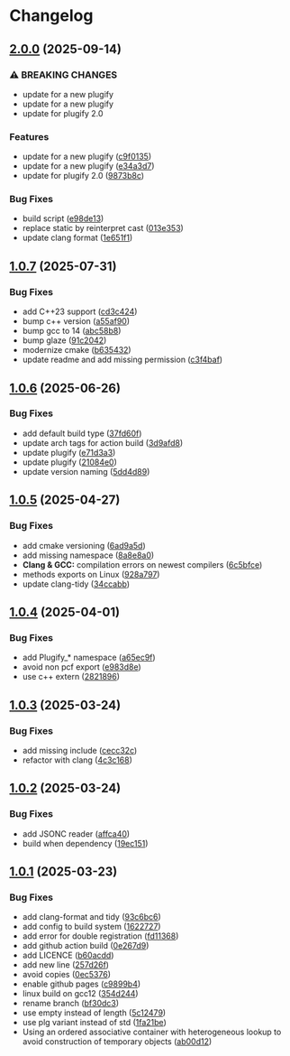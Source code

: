 # Changelog

## [2.0.0](https://github.com/untrustedmodders/plugify-plugin-configs/compare/v1.0.7...v2.0.0) (2025-09-14)


### ⚠ BREAKING CHANGES

* update for a new plugify
* update for a new plugify
* update for plugify 2.0

### Features

* update for a new plugify ([c9f0135](https://github.com/untrustedmodders/plugify-plugin-configs/commit/c9f0135ab12c3f01292cf9982ce47195c781d105))
* update for a new plugify ([e34a3d7](https://github.com/untrustedmodders/plugify-plugin-configs/commit/e34a3d79f8ce990948ea5ed6c3716a68f1ed84e1))
* update for plugify 2.0 ([9873b8c](https://github.com/untrustedmodders/plugify-plugin-configs/commit/9873b8c29c57dcc10a46518dd20e650feb95b3fa))


### Bug Fixes

* build script ([e98de13](https://github.com/untrustedmodders/plugify-plugin-configs/commit/e98de131e0dea100f374db63a508ac92645ba484))
* replace static by reinterpret cast ([013e353](https://github.com/untrustedmodders/plugify-plugin-configs/commit/013e353b9107c0c6961986e7ebe6e66ffdc4fa12))
* update clang format ([1e651f1](https://github.com/untrustedmodders/plugify-plugin-configs/commit/1e651f1eca3409944f0da7d2c814f4ba5aabc543))

## [1.0.7](https://github.com/untrustedmodders/plugify-configs/compare/v1.0.6...v1.0.7) (2025-07-31)


### Bug Fixes

* add C++23 support ([cd3c424](https://github.com/untrustedmodders/plugify-configs/commit/cd3c4242cd597663b60c5b7413c29104fe2b6835))
* bump c++ version ([a55af90](https://github.com/untrustedmodders/plugify-configs/commit/a55af9073ab094dd4d4b2dbd60c10fd29957e546))
* bump gcc to 14 ([abc58b8](https://github.com/untrustedmodders/plugify-configs/commit/abc58b83f26d938d7208640209320141fec5995b))
* bump glaze ([91c2042](https://github.com/untrustedmodders/plugify-configs/commit/91c20422bc8edcc30488bed1a872641a27f6f4d5))
* modernize cmake ([b635432](https://github.com/untrustedmodders/plugify-configs/commit/b635432811a71c77ea4dca4a831bb008508dceb6))
* update readme and add missing permission ([c3f4baf](https://github.com/untrustedmodders/plugify-configs/commit/c3f4baf1e6ac09ab914ec327aaa4d50eccbf96f2))

## [1.0.6](https://github.com/untrustedmodders/plugify-configs/compare/v1.0.5...v1.0.6) (2025-06-26)


### Bug Fixes

* add default build type ([37fd60f](https://github.com/untrustedmodders/plugify-configs/commit/37fd60f3cd8ab0e0eada7124967db6c135926139))
* update arch tags for action build ([3d9afd8](https://github.com/untrustedmodders/plugify-configs/commit/3d9afd830c3598ad7f71cc6a14af89a53a01758e))
* update plugify ([e71d3a3](https://github.com/untrustedmodders/plugify-configs/commit/e71d3a359f7793b256f5fa3f07243eb443874b7d))
* update plugify ([21084e0](https://github.com/untrustedmodders/plugify-configs/commit/21084e0e718fd9bb083c7e8e0950c323fb8b1aa0))
* update version naming ([5dd4d89](https://github.com/untrustedmodders/plugify-configs/commit/5dd4d89c6a830326613428229f39ea3588f55334))

## [1.0.5](https://github.com/untrustedmodders/plugify-configs/compare/v1.0.4...v1.0.5) (2025-04-27)


### Bug Fixes

* add cmake versioning ([6ad9a5d](https://github.com/untrustedmodders/plugify-configs/commit/6ad9a5d0a592d1fc19dfb125321e1512b19b785a))
* add missing namespace ([8a8e8a0](https://github.com/untrustedmodders/plugify-configs/commit/8a8e8a026d95b2873686ad1205daa574c093fd80))
* **Clang & GCC:** compilation errors on newest compilers ([6c5bfce](https://github.com/untrustedmodders/plugify-configs/commit/6c5bfceab8fd907fb3379fd9f4543cbc84db08f7))
* methods exports on Linux ([928a797](https://github.com/untrustedmodders/plugify-configs/commit/928a797f3ccd254d4aa79b4415bf4bfc70d8fc02))
* update clang-tidy ([34ccabb](https://github.com/untrustedmodders/plugify-configs/commit/34ccabb7e45b7fa2063a4dcd2084d0ef6063402a))

## [1.0.4](https://github.com/untrustedmodders/plugify-configs/compare/v1.0.3...v1.0.4) (2025-04-01)


### Bug Fixes

* add Plugify_* namespace ([a65ec9f](https://github.com/untrustedmodders/plugify-configs/commit/a65ec9fd591610ed85523579b717ecd6d9d81c5a))
* avoid non pcf export ([e983d8e](https://github.com/untrustedmodders/plugify-configs/commit/e983d8e0ad3fe213bf1c644d346fb71cb886b9b6))
* use c++ extern ([2821896](https://github.com/untrustedmodders/plugify-configs/commit/28218969327160ba85a66164e4295b03e2c497f6))

## [1.0.3](https://github.com/untrustedmodders/plugify-configs/compare/v1.0.2...v1.0.3) (2025-03-24)


### Bug Fixes

* add missing include ([cecc32c](https://github.com/untrustedmodders/plugify-configs/commit/cecc32cf7f70dbd53998c55784339c86c5a71e18))
* refactor with clang ([4c3c168](https://github.com/untrustedmodders/plugify-configs/commit/4c3c168e84b7625a847628c6ab4928c7809079ec))

## [1.0.2](https://github.com/untrustedmodders/plugify-configs/compare/v1.0.1...v1.0.2) (2025-03-24)


### Bug Fixes

* add JSONC reader ([affca40](https://github.com/untrustedmodders/plugify-configs/commit/affca4089d32ee5fa43ba3acfde96b686d74f8bf))
* build when dependency ([19ec151](https://github.com/untrustedmodders/plugify-configs/commit/19ec15136876bd23322297bd3fe8c26aacbbe759))

## [1.0.1](https://github.com/untrustedmodders/plugify-configs/compare/v1.0.0...v1.0.1) (2025-03-23)


### Bug Fixes

* add clang-format and tidy ([93c6bc6](https://github.com/untrustedmodders/plugify-configs/commit/93c6bc6b16c33924b130ed1beb7df978093d7fdf))
* add config to build system ([1622727](https://github.com/untrustedmodders/plugify-configs/commit/1622727de842d49b16e607d089c94f46fddf9f06))
* add error for double registration ([fd11368](https://github.com/untrustedmodders/plugify-configs/commit/fd113689936eac636d85f1b956778ae0c2655589))
* add github action build ([0e267d9](https://github.com/untrustedmodders/plugify-configs/commit/0e267d94543bc17ada68b0a47fb386b324bae68c))
* add LICENCE ([b60acdd](https://github.com/untrustedmodders/plugify-configs/commit/b60acddc9e06c1762881f07b21251fcf568d1700))
* add new line ([257d26f](https://github.com/untrustedmodders/plugify-configs/commit/257d26fbe88a390c5e555dcef5dc606538c0044e))
* avoid copies ([0ec5376](https://github.com/untrustedmodders/plugify-configs/commit/0ec53769bb47113699be5257efca88f7a5d0ac3e))
* enable github pages ([c9899b4](https://github.com/untrustedmodders/plugify-configs/commit/c9899b42bdf1b74bf403c5bb6c20e2b3e398e591))
* linux build on gcc12 ([354d244](https://github.com/untrustedmodders/plugify-configs/commit/354d244eb32b165d6426333d4ac480b47a5bdc6b))
* rename branch ([bf30dc3](https://github.com/untrustedmodders/plugify-configs/commit/bf30dc3995d456dcbb5f17cdebbcc30be69cdfe8))
* use empty instead of length ([5c12479](https://github.com/untrustedmodders/plugify-configs/commit/5c12479b64ee76f38a89b46b026977cd2087c7bd))
* use plg variant instead of std ([1fa21be](https://github.com/untrustedmodders/plugify-configs/commit/1fa21be4d371656d676007b780b190e75e933d44))
* Using an ordered associative container with heterogeneous lookup to avoid construction of temporary objects ([ab00d12](https://github.com/untrustedmodders/plugify-configs/commit/ab00d12b2033b060b797dc613dd443d1f3287c2d))
